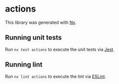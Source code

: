 # actions

This library was generated with [Nx](https://nx.dev).

## Running unit tests

Run `nx test actions` to execute the unit tests via [Jest](https://jestjs.io).

## Running lint

Run `nx lint actions` to execute the lint via [ESLint](https://eslint.org/).
